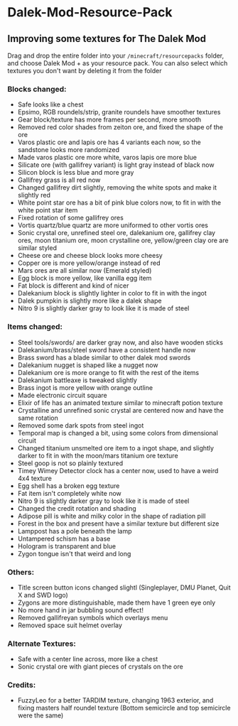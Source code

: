 # Dalek-Mod-Resource-Pack

## Improving some textures for The Dalek Mod

Drag and drop the entire folder into your `/minecraft/resourcepacks` folder, and choose Dalek Mod + as your resource pack. You can also select which textures you don't want by deleting it from the folder

### Blocks changed: 
- Safe looks like a chest
- Epsimo, RGB roundels/strip, granite roundels have smoother textures
- Gear block/texture has more frames per second, more smooth
- Removed red color shades from zeiton ore, and fixed the shape of the ore
- Varos plastic ore and lapis ore has 4 variants each now, so the sandstone looks more randomized
- Made varos plastic ore more white, varos lapis ore more blue
- Silicate ore (with gallifrey variant) is light gray instead of black now
- Silicon block is less blue and more gray
- Gallifrey grass is all red now
- Changed gallifrey dirt slightly, removing the white spots and make it slightly red
- White point star ore has a bit of pink blue colors now, to fit in with the white point star item
- Fixed rotation of some gallifrey ores
- Vortis quartz/blue quartz are more uniformed to other vortis ores
- Sonic crystal ore, unrefined steel ore, dalekanium ore, gallifrey clay ores, moon titanium ore, moon crystalline ore, yellow/green clay ore are similar styled
- Cheese ore and cheese block looks more cheesy
- Copper ore is more yellow/orange instead of red
- Mars ores are all similar now (Emerald styled)
- Egg block is more yellow, like vanilla egg item
- Fat block is different and kind of nicer
- Dalekanium block is slightly lighter in color to fit in with the ingot
- Dalek pumpkin is slightly more like a dalek shape
- Nitro 9 is slightly darker gray to look like it is made of steel

### Items changed: 
- Steel tools/swords/ are darker gray now, and also have wooden sticks
- Dalekanium/brass/steel sword have a consistent handle now
- Brass sword has a blade similar to other dalek mod swords
- Dalekanium nugget is shaped like a nugget now
- Dalekanium ore is more orange to fit with the rest of the items
- Dalekanium battleaxe is tweaked slightly
- Brass ingot is more yellow with orange outline
- Made electronic circuit square
- Elixir of life has an animated texture similar to minecraft potion texture
- Crystalline and unrefined sonic crystal are centered now and have the same rotation
- Removed some dark spots from steel ingot
- Temporal map is changed a bit, using some colors from dimensional circuit
- Changed titanium unsmelted ore item to a ingot shape, and slightly darker to fit in with the moon/mars titanium ore texture
- Steel goop is not so plainly textured
- Timey Wimey Detector clock has a center now, used to have a weird 4x4 texture
- Egg shell has a broken egg texture
- Fat item isn't completely white now
- Nitro 9 is slightly darker gray to look like it is made of steel
- Changed the credit rotation and shading
- Adipose pill is white and milky color in the shape of radiation pill
- Forest in the box and present have a similar texture but different size
- Lamppost has a pole beneath the lamp
- Untampered schism has a base
- Hologram is transparent and blue
- Zygon tongue isn't that weird and long

### Others:
- Title screen button icons changed slightl (Singleplayer, DMU Planet, Quit X and SWD logo)
- Zygons are more distinguishable, made them have 1 green eye only
- No more hand in jar bubbling sound effect!
- Removed gallifreyan symbols which overlays menu
- Removed space suit helmet overlay

### Alternate Textures: 
- Safe with a center line across, more like a chest
- Sonic crystal ore with giant pieces of crystals on the ore

### Credits:
- FuzzyLeo for a better TARDIM texture, changing 1963 exterior, and fixing masters half roundel texture (Bottom semicircle and top semicircle were the same)